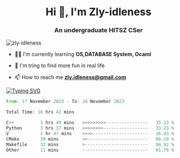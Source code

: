 <h1 align="center">Hi 👋, I'm Zly-idleness</h1>

<h3 align="center">An undergraduate HITSZ CSer</h3>

<p align="left"> <img src="https://komarev.com/ghpvc/?username=zly-idleness&label=Profile%20views&color=0e75b6&style=flat" alt="zly-idleness" /> </p>


- 👨‍💻 I’m currently learning **OS,DATABASE System, Ocaml**

- 🌱 I'm tring to find more fun in real life

- 📫 How to reach me **zly.idleness@gmail.com**



[![Typing SVG](https://readme-typing-svg.herokuapp.com?font=Fira+Code&pause=1000&width=435&lines=I+Maybe+Slow)](https://git.io/typing-svg)


<!--START_SECTION:waka-->

```rust
From: 17 November 2023 - To: 24 November 2023

Total Time: 10 hrs 42 mins

C++          3 hrs 49 mins   >>>>>>>>>----------------   35.13 %
Python       3 hrs 37 mins   >>>>>>>>-----------------   33.23 %
V            1 hr 47 mins    >>>>---------------------   16.43 %
CMake        39 mins         >>-----------------------   06.10 %
Makefile     32 mins         >------------------------   04.92 %
Other        11 mins         -------------------------   01.76 %
```

<!--END_SECTION:waka-->


